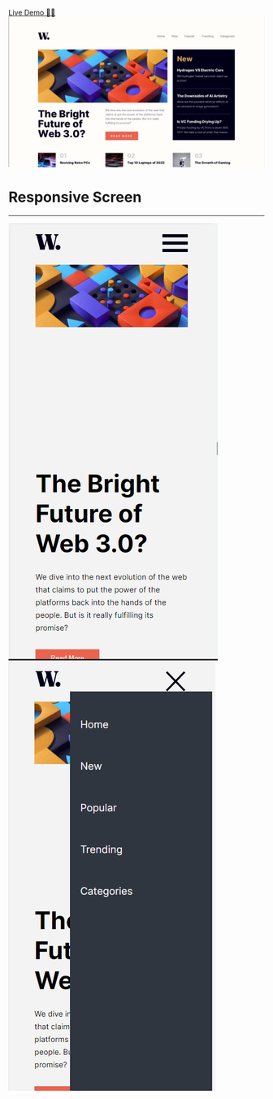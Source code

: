 [Live Demo 🚀🚀 ](https://newshomepagess.netlify.app/)
![Web Screen](image.png)
<br>
# Responsive Screen
<hr>

![Mobil Screen](image-1.png) ![Hamburger icon ](image-2.png)

